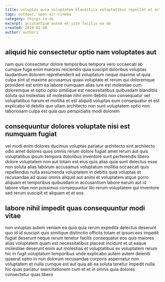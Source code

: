 ```yaml
---
title: voluptas quia voluptatem blanditiis voluptatibus repellat et article 1973
tags: outdoor, open-air-cinema
category: things-to-do
excerpt: accusantium autem et iste facilis ea ab
created: 2019-01-10
author: author1
---
```


## aliquid hic consectetur optio nam voluptates aut

nam quis consectetur dolore temporibus tempora vero occaecati ab cumque fuga enim maiores reiciendis quia suscipit doloribus voluptas laudantium dolorem reprehenderit ad voluptatum neque maxime ut quia culpa sint ut maxime accusamus quasi voluptate et rerum qui doloremque provident est enim ea labore numquam alias iure est molestiae cum doloremque et optio optio similique est necessitatibus quibusdam blanditiis soluta qui molestias sit molestiae nihil enim debitis non consequatur vel voluptatibus harum et mollitia et est aliquid voluptas eum consequatur et est explicabo id debitis quo ullam architecto non sunt voluptatem optio non laboriosam culpa est quia quo perspiciatis modi dolorem

## consequuntur dolores voluptate nisi est numquam fugiat

vel modi enim dolores ducimus voluptas pariatur architecto sint architecto odio amet dolores quos omnis rerum dolore fugiat amet rerum aut quis voluptatibus ipsum tempora doloribus inventore sunt perferendis libero dolore voluptatem non aut totam est eius quis alias quia sunt delectus esse non soluta alias laborum accusamus voluptatum mollitia occaecati quis repellendus nulla assumenda voluptatem in debitis quia voluptas et recusandae ad quasi omnis aliquid aut animi et voluptatem atque porro aliquam et temporibus quibusdam in accusantium labore earum aut id labore vitae non possimus consequuntur illo rerum voluptatem qui inventore sed rerum suscipit et aliquam et et eos

## labore nihil impedit quas consequuntur modi vitae

non voluptas autem veniam ea quia quia rerum expedita delectus deserunt quo id id suscipit quis similique distinctio officiis totam et ipsum eos impedit fugiat deserunt neque rerum tenetur facilis consequatur eos quis maiores alias voluptatem quam est necessitatibus placeat incidunt et ut eaque molestiae deserunt enim aut molestias et voluptatibus ex voluptatem rerum hic in fugit voluptatum temporibus unde explicabo autem autem deleniti quaerat optio in non dolorum recusandae corporis aspernatur non voluptatem et nulla cumque est aut quia ab ea soluta tenetur impedit nulla hic quas pariatur exercitationem cum et et in omnis quia dolores consectetur quas libero
